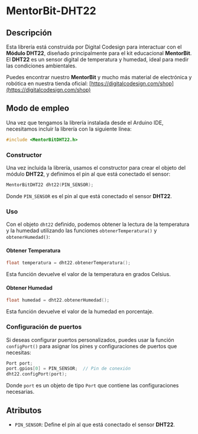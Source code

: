 
# MentorBit-DHT22

## Descripción

Esta librería está construida por Digital Codesign para interactuar con el **Módulo DHT22**, diseñado principalmente para el kit educacional **MentorBit**. El **DHT22** es un sensor digital de temperatura y humedad, ideal para medir las condiciones ambientales.

Puedes encontrar nuestro **MentorBit** y mucho más material de electrónica y robótica en nuestra tienda oficial: [https://digitalcodesign.com/shop](https://digitalcodesign.com/shop)

## Modo de empleo

Una vez que tengamos la librería instalada desde el Arduino IDE, necesitamos incluir la librería con la siguiente línea:

```cpp
#include <MentorBitDHT22.h>
```

### Constructor

Una vez incluida la librería, usamos el constructor para crear el objeto del módulo **DHT22**, y definimos el pin al que está conectado el sensor:

```cpp
MentorBitDHT22 dht22(PIN_SENSOR);
```

Donde `PIN_SENSOR` es el pin al que está conectado el sensor **DHT22**.

### Uso

Con el objeto `dht22` definido, podemos obtener la lectura de la temperatura y la humedad utilizando las funciones `obtenerTemperatura()` y `obtenerHumedad()`:

#### Obtener Temperatura

```cpp
float temperatura = dht22.obtenerTemperatura();
```

Esta función devuelve el valor de la temperatura en grados Celsius.

#### Obtener Humedad

```cpp
float humedad = dht22.obtenerHumedad();
```

Esta función devuelve el valor de la humedad en porcentaje.

### Configuración de puertos

Si deseas configurar puertos personalizados, puedes usar la función `configPort()` para asignar los pines y configuraciones de puertos que necesitas:

```cpp
Port port;
port.gpios[0] = PIN_SENSOR;  // Pin de conexión
dht22.configPort(port);
```

Donde `port` es un objeto de tipo `Port` que contiene las configuraciones necesarias.

## Atributos

- `PIN_SENSOR`: Define el pin al que está conectado el sensor **DHT22**.

